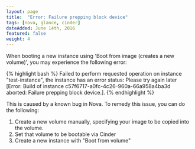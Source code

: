 ```yaml
---
layout: page
title:  "Error: Failure prepping block device"
tags: [nova, glance, cinder]
dateAdded: June 14th, 2016
featured: false
weight: 4
---
```


When booting a new instance using 'Boot from image (creates a new volume)', you may experience the following error:

{% highlight bash %}
Failed to perform requested operation on instance "test-instance", the instance has an error
status: Please try again later [Error: Build of instance c57f6717-a0fc-4c26-960a-66a958a4ba3d
aborted: Failure prepping block device.].
{% endhighlight %}

This is caused by a known bug in Nova. To remedy this issue, you can do the following:

1. Create a new volume manually, specifying your image to be copied into the volume.
2. Set that volume to be bootable via Cinder
3. Create a new instance with "Boot from volume"
